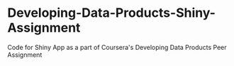 Developing-Data-Products-Shiny-Assignment
=========================================

Code for Shiny App as a part of Coursera's Developing Data Products Peer Assignment
